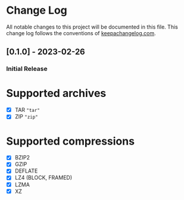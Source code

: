 # Change Log
All notable changes to this project will be documented in this file. 
This change log follows the conventions of [keepachangelog.com](http://keepachangelog.com/).

## [0.1.0] - 2023-02-26

### Initial Release

Supported archives
===

- [x] TAR `"tar"`
- [x] ZIP `"zip"`

Supported compressions
===

- [x] BZIP2
- [x] GZIP
- [x] DEFLATE
- [x] LZ4 (BLOCK, FRAMED)
- [x] LZMA
- [x] XZ
